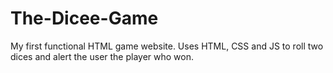# The-Dicee-Game
My first functional HTML game website. Uses HTML, CSS and JS to roll two dices and alert the user the player who won. 

